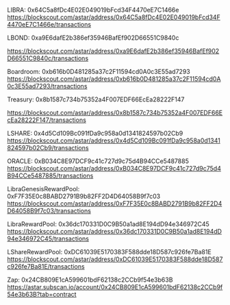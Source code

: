 
LIBRA:
0x64C5a8fDc4E02E049019bFcd34F4470eE7C1466e
https://blockscout.com/astar/address/0x64C5a8fDc4E02E049019bFcd34F4470eE7C1466e/transactions

LBOND:
0xa9E6dafE2b386ef35946BafEf902D66551C9840c
<!-- https://astar.subscan.io/account/0xa9E6dafE2b386ef35946BafEf902D66551C9840c?tab=contract -->
https://blockscout.com/astar/address/0xa9E6dafE2b386ef35946BafEf902D66551C9840c/transactions

Boardroom:
0xb616b0D481285a37c2F11594cd0A0c3E55ad7293
https://blockscout.com/astar/address/0xb616b0D481285a37c2F11594cd0A0c3E55ad7293/transactions

Treasury:
0x8b1587c734b75352a4F007EDF66EcEa28222F147
<!-- https://astar.subscan.io/account/0x8b1587c734b75352a4F007EDF66EcEa28222F147?tab=contract -->
https://blockscout.com/astar/address/0x8b1587c734b75352a4F007EDF66EcEa28222F147/transactions

LSHARE:
0x4d5Cd109Bc091fDa9c958a0d1341824597b02Cb9
https://blockscout.com/astar/address/0x4d5Cd109Bc091fDa9c958a0d1341824597b02Cb9/transactions

ORACLE:
0xB034C8E97DCF9c41c727d9c75d4B94CCe5487885
https://blockscout.com/astar/address/0xB034C8E97DCF9c41c727d9c75d4B94CCe5487885/transactions

LibraGenesisRewardPool:
0xF7F35E0c8BABD2791B9b82FF2D4D64058B9f7c03
https://blockscout.com/astar/address/0xF7F35E0c8BABD2791B9b82FF2D4D64058B9f7c03/transactions

LibraRewardPool:
0x36dc170331D0C9B50a1ad8E194dD94e346972C45
https://blockscout.com/astar/address/0x36dc170331D0C9B50a1ad8E194dD94e346972C45/transactions

LShareRewardPool:
0xDC61039E5170383F588dde18D587c926fe7Ba81E
https://blockscout.com/astar/address/0xDC61039E5170383F588dde18D587c926fe7Ba81E/transactions


Zap:
0x24CB809E1cA599601bdF62138c2CCb9f54e3b63B
https://astar.subscan.io/account/0x24CB809E1cA599601bdF62138c2CCb9f54e3b63B?tab=contract

